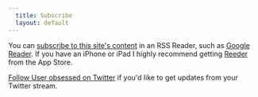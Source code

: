 ```yaml
---
  title: Subscribe
  layout: default
---
```


You can [subscribe to this site's content][subscribe] in an RSS Reader, such as [Google Reader][reader]. If you have an iPhone or iPad I highly recommend getting [Reeder][] from the App Store.

[Follow User obsessed on Twitter][twitter] if you'd like to get updates from your Twitter stream.

[subscribe]: http://feeds.feedburner.com/XXXXX
[reader]:    http://reader.google.com
[reeder]:    http://reederapp.com/
[twitter]:   http://twitter.com/recology_